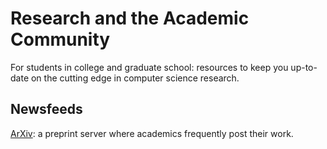 # Research and the Academic Community
For students in college and graduate school: resources to keep you up-to-date on the cutting edge in computer science research. 

## Newsfeeds
[ArXiv](https://arxiv.org/archive/cs): a preprint server where academics frequently post their work. 

